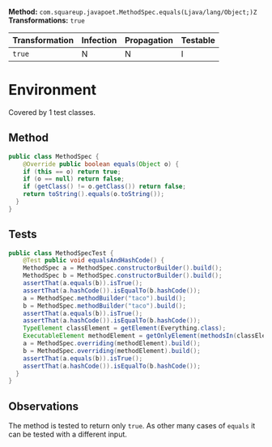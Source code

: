
**Method:** `com.squareup.javapoet.MethodSpec.equals(Ljava/lang/Object;)Z`
**Transformations:** `true`

| Transformation | Infection | Propagation | Testable |
|----------------|-----------|-------------|----------|
| `true`         | N         | N           | I        |


# Environment

Covered by 1 test classes.

## Method

```Java
public class MethodSpec {
    @Override public boolean equals(Object o) {
    if (this == o) return true;
    if (o == null) return false;
    if (getClass() != o.getClass()) return false;
    return toString().equals(o.toString());
  }
}
```

## Tests

```Java
public class MethodSpecTest {
    @Test public void equalsAndHashCode() {
    MethodSpec a = MethodSpec.constructorBuilder().build();
    MethodSpec b = MethodSpec.constructorBuilder().build();
    assertThat(a.equals(b)).isTrue();
    assertThat(a.hashCode()).isEqualTo(b.hashCode());
    a = MethodSpec.methodBuilder("taco").build();
    b = MethodSpec.methodBuilder("taco").build();
    assertThat(a.equals(b)).isTrue();
    assertThat(a.hashCode()).isEqualTo(b.hashCode());
    TypeElement classElement = getElement(Everything.class);
    ExecutableElement methodElement = getOnlyElement(methodsIn(classElement.getEnclosedElements()));
    a = MethodSpec.overriding(methodElement).build();
    b = MethodSpec.overriding(methodElement).build();
    assertThat(a.equals(b)).isTrue();
    assertThat(a.hashCode()).isEqualTo(b.hashCode());
  }
}
```

## Observations

The method is tested to return only `true`. As other many cases of `equals` it can be tested with a different input.
